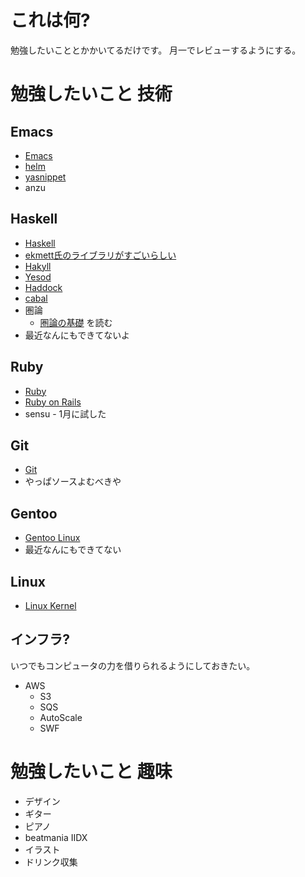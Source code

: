 # これは何?

勉強したいこととかかいてるだけです。
月一でレビューするようにする。

# 勉強したいこと 技術

## Emacs

* [Emacs](http://www.gnu.org/software/emacs/)
* [helm](https://github.com/emacs-helm/helm)
* [yasnippet](https://github.com/capitaomorte/yasnippet)
* anzu

## Haskell

* [Haskell](http://www.haskell.org/haskellwiki/Haskell)
* [ekmett氏のライブラリがすごいらしい](https://github.com/ekmett)
* [Hakyll](http://jaspervdj.be/hakyll/)
* [Yesod](http://www.yesodweb.com/)
* [Haddock](http://www.haskell.org/haddock/)
* [cabal](http://www.haskell.org/cabal/)
* 圏論
  * [圏論の基礎](http://www.amazon.co.jp/gp/product/4621063243?ie=UTF8&camp=1207&creative=8411&creativeASIN=4621063243&linkCode=shr&tag=eiel-22&psc=1) を読む
* 最近なんにもできてないよ

## Ruby

* [Ruby](http://www.ruby-lang.org/ja/)
* [Ruby on Rails](https://github.com/rails/rails)
* sensu - 1月に試した

## Git

* [Git](http://git-scm.com/)
* やっぱソースよむべきや

## Gentoo

* [Gentoo Linux](http://www.gentoo.org/)
* 最近なんにもできてない

## Linux

* [Linux Kernel](http://www.kernel.org/)

## インフラ?

いつでもコンピュータの力を借りられるようにしておきたい。

* AWS
  * S3
  * SQS
  * AutoScale
  * SWF

# 勉強したいこと 趣味

* デザイン
* ギター
* ピアノ
* beatmania IIDX
* イラスト
* ドリンク収集
